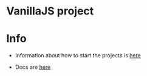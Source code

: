 # VanillaJS project


# Info

* Information about how to start the projects is [here](./README_start.md)

* Docs are [here](./README_docs.md)